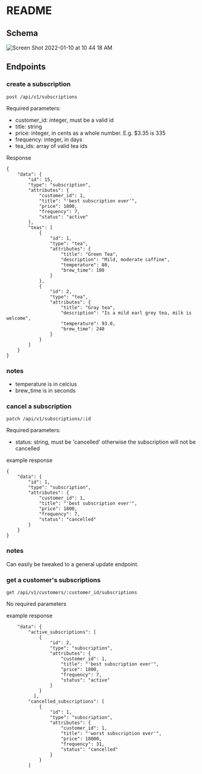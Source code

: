 # README

## Schema


![Screen Shot 2022-01-10 at 10 44 18 AM](https://user-images.githubusercontent.com/84806907/148813393-2de5e9f3-e14e-4a66-abf0-d3cffcfc4ec7.png)


## Endpoints


### create a subscription

`post /api/v1/subscriptions`

Required parameters:

* customer_id: integer, must be a valid id
* title: string
* price: integer, in cents as a whole number. E.g. $3.35 is 335
* frequency: integer, in days
* tea_ids: array of valid tea ids

Response
```
{
    "data": {
        "id": 15,
        "type": "subscription",
        "attributes": {
            "customer_id": 1,
            "title": "'best subscription ever'",
            "price": 1800,
            "frequency": 7,
            "status": "active"
        },
        "teas": [
            {
                "id": 1,
                "type": "tea",
                "attributes": {
                    "title": "Green Tea",
                    "description": "Mild, moderate caffine",
                    "temperature": 80,
                    "brew_time": 180
                }
            },
            {
                "id": 2,
                "type": "tea",
                "attributes": {
                    "title": "Gray tea",
                    "description": "Is a mild earl grey tea, milk is welcome",
                    "temperature": 93.0,
                    "brew_time": 240
                }
            }
        ]
    }
}

```
### notes
* temperature is in celcius
* brew_time is in seconds

### cancel a subscription
`patch /api/v1/subscriptions/:id`

Required parameters:
* status: string, must be 'cancelled' otherwise the subscription will not be cancelled


example response
```
{
    "data": {
        "id": 1,
        "type": "subscription",
        "attributes": {
            "customer_id": 1,
            "title": "'best subscription ever'",
            "price": 1800,
            "frequency": 7,
            "status": "cancelled"
        }
    }
}
```

### notes
Can easily be tweaked to a general update endpoint.


### get a customer's subscriptions

`get /api/v1/customers/:customer_id/subscriptions`

No required parameters


example response
```
    "data": {
        "active_subscriptions": [
            {
                "id": 2,
                "type": "subscription",
                "attributes": {
                    "customer_id": 1,
                    "title": "'best subscription ever'",
                    "price": 1800,
                    "frequency": 7,
                    "status": "active"
                }
            }
          ],
        "cancelled_subscriptions": [
            {
                "id": 1,
                "type": "subscription",
                "attributes": {
                    "customer_id": 1,
                    "title": "'worst subscription ever'",
                    "price": 18000,
                    "frequency": 31,
                    "status": "cancelled"
                }
            }
        ]
```
